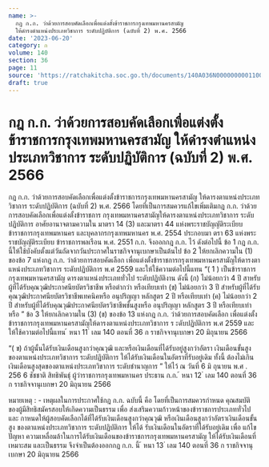 ```yaml
---
name: >-
  กฎ ก.ก. ว่าด้วยการสอบคัดเลือกเพื่อแต่งตั้งข้าราชการกรุงเทพมหานครสามัญ
  ให้ดำรงตำแหน่งประเภทวิชาการ ระดับปฏิบัติการ (ฉบับที่ 2) พ.ศ. 2566
date: '2023-06-20'
category: ก
volume: 140
section: 36
page: 11
source: 'https://ratchakitcha.soc.go.th/documents/140A036N0000000001100.pdf'
draft: true
---
```


# กฎ ก.ก. ว่าด้วยการสอบคัดเลือกเพื่อแต่งตั้งข้าราชการกรุงเทพมหานครสามัญ ให้ดำรงตำแหน่งประเภทวิชาการ ระดับปฏิบัติการ (ฉบับที่ 2) พ.ศ. 2566

กฎ ก.ก. ว่าด้วยการสอบคัดเลือกเพื่อแต่งตั้งข้าราชการกรุงเทพมหานครสามัญ ให้ดารงตาแหน่งประเภทวิชาการ ระดับปฏิบัติการ (ฉบับที่ 2) พ.ศ. 2566 โดยที่เป็นการสมควรแก้ไขเพิ่มเติมกฎ ก.ก. ว่าด้วยการสอบคัดเลือกเพื่อแต่งตั้งข้าราชการ กรุงเทพมหานครสามัญให้ดารงตาแหน่งประเภทวิชาการ ระดับปฏิบัติการ อาศัยอานาจตามความใน มาตรา 14 (3) และมาตรา 44 แห่งพระราชบัญญัติระเบียบข้าราชการกรุงเทพมหานคร และบุคลากรกรุงเทพมหานคร พ.ศ. 2554 ประกอบมา ตรา 63 แห่งพระราชบัญญัติระเบียบ ข้าราชการพลเรือน พ.ศ. 2551 ก.ก. จึงออกกฎ ก.ก. ไว้ ดังต่อไปนี้ ข้อ 1 กฎ ก.ก. นี้ให้ใช้บังคับตั้งแต่วันถัดจากวันประกาศในราชกิจจานุเบกษาเป็นต้นไป ข้อ 2 ให้ยกเลิกความใน (1) ของข้อ 7 แห่งกฎ ก.ก. ว่าด้วยการสอบคัดเลือก เพื่อแต่งตั้งข้าราชการกรุงเทพมหานครสามัญให้ดารงตาแหน่งประเภทวิชาการ ระดับปฏิบัติการ พ.ศ 2559 และให้ใช้ความต่อไปนี้แทน “( 1 ) เป็นข้าราชการกรุงเทพมหานครสามัญ ดารงตาแหน่งประเภททั่วไป ระดับปฏิบัติงาน ดังนี้ (ก) ไม่น้อยกว่า 4 ปี สาหรับผู้ที่ได้รับคุณวุฒิประกาศนียบัตรวิชาชีพ หรือต่ากว่า หรือเทียบเท่า (ข) ไม่น้อยกว่า 3 ปี สำหรับผู้ที่ได้รับคุณวุฒิประกาศนียบัตรวิชาชีพเทคนิคหรือ อนุปริญญา หลักสูตร 2 ปี หรือเทียบเท่า (ค) ไม่น้อยกว่า 2 ปี สำหรับผู้ที่ได้รับคุณวุฒิประกาศนียบัตรวิชาชีพชั้นสูงหรือ อนุปริญญา หลักสูตร 3 ปี หรือเทียบเท่า หรือ ” ข้อ 3 ให้ยกเลิกความใน (3) (ข) ของข้อ 13 แห่งกฎ ก.ก. ว่าด้วยการสอบคัดเลือก เพื่อแต่งตั้งข้าราชการกรุงเทพมหานครสามัญให้ดารงตาแหน่งประเภทวิชาการ ร ะดับปฏิบัติการ พ.ศ 2559 และให้ใช้ความต่อไปนี้แทน ้ หนา 11 ่ เลม 140 ตอนที่ 36 ก ราชกิจจานุเบกษา 20 มิถุนายน 2566

“( ข) ถ้าผู้นั้นได้รับเงินเดือนสูงกว่าคุณวุฒิ และหรือเงินเดือนที่ได้รับอยู่สูงกว่าอัตรา เงินเดือนขั้นสูงของตาแหน่งประเภทวิชาการ ระดับปฏิบัติการ ให้ได้รับเงินเดือนในอัตราที่รับอยู่เดิม ทั้งนี้ ต้องไม่เกินเงินเดือนสูงสุดของตาแหน่งประเภทวิชาการ ระดับชำนาญการ ” ให้ไว้ ณ วันที่ 6 มิ ถุนายน พ.ศ . 256 6 ชัชชาติ สิทธิพันธุ์ ผู้ว่าราชการกรุงเทพมหานคร ประธาน ก.ก. ้ หนา 12 ่ เลม 140 ตอนที่ 36 ก ราชกิจจานุเบกษา 20 มิถุนายน 2566

หมายเหตุ : - เหตุผลในการประกาศใช้กฎ ก.ก. ฉบับนี้ คือ โดยที่เป็นการสมควรกำหนด คุณสมบัติ ของผู้มีสิทธิสมัครสอบให้เกิดความเป็นธรรม เพื่อ ส่งเสริมความก้าวหน้าของข้าราชการประเภททั่วไป และ กาหนดให้ผู้สอบคัดเลือกได้ที่ได้รับเงินเดือนสูงกว่าคุณวุฒิ หรือเงินเดือนสูงกว่าอัตราเงินเดือนขั้นสูง ของตาแหน่งประเภทวิชาการ ระดับปฏิบัติการ ให้ได้ รับเงินเดือนในอัตราที่ได้รับอยู่เดิม เพื่อ แก้ไขปัญหา ความเหลื่อมล้าในการได้รับเงินเดือนของข้าราชการกรุงเทพมหานครสามัญ ให้ได้รับเงินเดือนที่เหมาะสม และเป็นธรรม จึงจำเป็นต้องออกกฎ ก.ก. นี้ ้ หนา 13 ่ เลม 140 ตอนที่ 36 ก ราชกิจจานุเบกษา 20 มิถุนายน 2566
